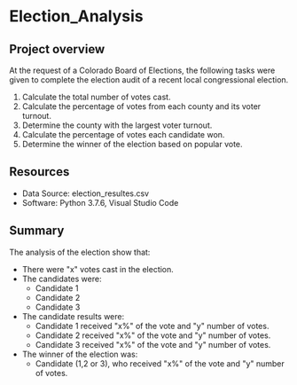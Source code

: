# Election_Analysis

## Project overview
At the request of a Colorado Board of Elections, the following tasks were given to complete the election audit of a recent local congressional election.

1. Calculate the total number of votes cast.
2. Calculate the percentage of votes from each county and its voter turnout.
3. Determine the county with the largest voter turnout.
4. Calculate the percentage of votes each candidate won.
5. Determine the winner of the election based on popular vote.

## Resources
- Data Source: election_resultes.csv
- Software: Python 3.7.6, Visual Studio Code

## Summary
The analysis of the election show that:
- There were "x" votes cast in the election.
- The candidates were:
  - Candidate 1
  - Candidate 2
  - Candidate 3
- The candidate results were:
  - Candidate 1 received "x%" of the vote and "y" number of votes.
  - Candidate 2 received "x%" of the vote and "y" number of votes.
  - Candidate 3 received "x%" of the vote and "y" number of votes.
- The winner of the election was:
  - Candidate (1,2 or 3), who received "x%" of the vote and "y" number of votes.

